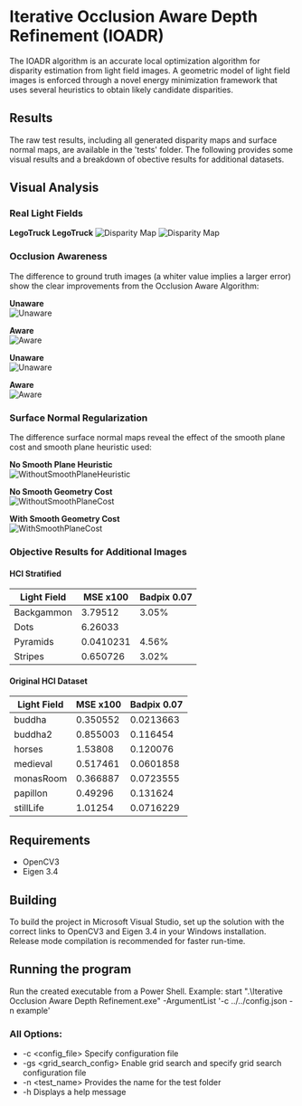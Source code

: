 # Iterative Occlusion Aware Depth Refinement (IOADR)

The IOADR algorithm is an accurate local optimization algorithm for disparity estimation from light field images.
A geometric model of light field images is enforced through a novel energy minimization framework that uses several heuristics to obtain likely candidate disparities.

## Results

The raw test results, including all generated disparity maps and surface normal maps, are available in the 'tests' folder. The following provides some visual results and a breakdown of obective results for additional datasets.

## Visual Analysis

### Real Light Fields

**LegoTruck**
**LegoTruck**
![Disparity Map](https://github.com/RuiLourenco/IOADR/blob/master/Tests/legoTruck_OcclusionAware/legoTruck.png)
![Disparity Map](https://github.com/RuiLourenco/IOADR/blob/master/Tests/legoTruck_OcclusionAware/legoTruck.png)



### Occlusion Awareness
The difference to ground truth images (a whiter value implies a larger error) show the clear improvements from the Occlusion Aware Algorithm:  

**Unaware**   
![Unaware](https://github.com/RuiLourenco/IOADR/blob/master/Tests/HCI-Training_OcclusionUnaware/cotton_Diff.png)

**Aware**  
![Aware](https://github.com/RuiLourenco/IOADR/blob/master/Tests/HCI-Training_OcclusionAware/cotton_Diff.png)

**Unaware**   
![Unaware](https://github.com/RuiLourenco/IOADR/blob/master/Tests/HCI-Training_OcclusionUnaware/dino_Diff.png)

**Aware**  
![Aware](https://github.com/RuiLourenco/IOADR/blob/master/Tests/HCI-Training_OcclusionAware/dino_Diff.png)

### Surface Normal Regularization
The difference surface normal maps reveal the effect of the smooth plane cost and smooth plane heuristic used:

**No Smooth Plane Heuristic**  
![WithoutSmoothPlaneHeuristic](https://github.com/RuiLourenco/IOADR/blob/master/Tests/HCI-Training-NoSmoothPlaneHeuristic/cotton_Normals.png)

**No Smooth Geometry Cost**  
![WithoutSmoothPlaneCost](https://github.com/RuiLourenco/IOADR/blob/master/Tests/HCI-Training_NoSmoothGeometryCost/cotton_Normals.png)

**With Smooth Geometry Cost**  
![WithSmoothPlaneCost](https://github.com/RuiLourenco/IOADR/blob/master/Tests/HCI-Training_OcclusionAware/cotton_Normals.png)

### Objective Results for Additional Images

#### HCI Stratified
| Light Field | MSE x100| Badpix 0.07|
|----------|----------|----------|
|  Backgammon  | 3.79512  |3.05%   |
|  Dots  | 6.26033   |  |19.52% |
|  Pyramids  | 0.0410231  | 4.56%   |
|  Stripes  | 0.650726 | 3.02%   |

#### Original HCI Dataset 
| Light Field | MSE x100 | Badpix 0.07 |
|-------------|----------|-------------|
| buddha      | 0.350552 | 0.0213663   |
| buddha2     | 0.855003 | 0.116454    |
| horses      | 1.53808  | 0.120076    |
| medieval    | 0.517461 | 0.0601858   |
| monasRoom   | 0.366887 | 0.0723555   |
| papillon    | 0.49296  | 0.131624    |
| stillLife   | 1.01254  | 0.0716229   |

## Requirements
- OpenCV3 
- Eigen 3.4 

## Building
To build the project in Microsoft Visual Studio, set up the solution with the correct links to OpenCV3 and Eigen 3.4 in your Windows installation. Release mode compilation is recommended for faster run-time.

## Running the program
Run the created executable from a Power Shell.
Example:
     start ".\Iterative Occlusion Aware Depth Refinement.exe" -ArgumentList '-c ../../config.json -n example'



### All Options:

- -c <config_file>          Specify configuration file  
- -gs <grid_search_config>  Enable grid search and specify grid search configuration file  
- -n <test_name>  Provides the name for the test folder  
- -h                        Displays a help message  

